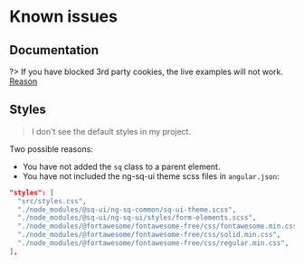 # Known issues

## Documentation

?> If you have blocked 3rd party cookies, the live examples will not work.
[Reason](https://github.com/stackblitz/core/issues/162)

## Styles

> I don't see the default styles in my project.

Two possible reasons:
- You have not added the `sq` class to a parent element.
- You have not included the ng-sq-ui theme scss files in `angular.json`:

```json
"styles": [
  "src/styles.css",
  "./node_modules/@sq-ui/ng-sq-common/sq-ui-theme.scss",
  "./node_modules/@sq-ui/ng-sq-ui/styles/form-elements.scss",
  "./node_modules/@fortawesome/fontawesome-free/css/fontawesome.min.css",
  "./node_modules/@fortawesome/fontawesome-free/css/solid.min.css",
  "./node_modules/@fortawesome/fontawesome-free/css/regular.min.css",
],
```
